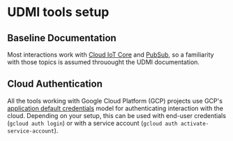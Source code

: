 # UDMI tools setup

## Baseline Documentation

Most interactions work with [Cloud IoT Core](https://cloud.google.com/iot/docs/) and
[PubSub](https://cloud.google.com/pubsub/docs), so a familiarity with those topics
is assumed throuought the UDMI documentation.

## Cloud Authentication

All the tools working with Google Cloud Platform (GCP) projects use GCP's
[application default credentials](https://cloud.google.com/sdk/gcloud/reference/auth/application-default)
model for authenticating interaction with the cloud. Depending on your setup,
this can be used with end-user credentials (`gcloud auth login`) or with a
service account (`gcloud auth activate-service-account`). 
